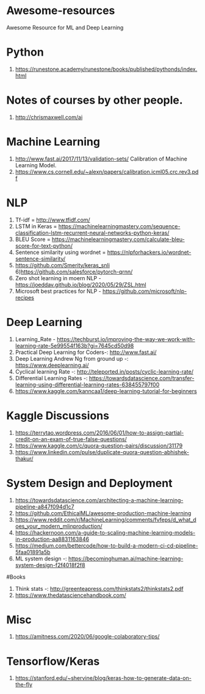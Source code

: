 
# Awesome-resources
Awesome Resource for ML and Deep Learning

# Python
1) https://runestone.academy/runestone/books/published/pythonds/index.html

# Notes of courses by other people.
1) http://chrismaxwell.com/ai


# Machine Learning
1) http://www.fast.ai/2017/11/13/validation-sets/
Calibration of Machine Learning Model.
2) https://www.cs.cornell.edu/~alexn/papers/calibration.icml05.crc.rev3.pdf


# NLP
1) Tf-idf = http://www.tfidf.com/
2) LSTM in Keras = https://machinelearningmastery.com/sequence-classification-lstm-recurrent-neural-networks-python-keras/
3) BLEU Score = https://machinelearningmastery.com/calculate-bleu-score-for-text-python/
4) Sentence similarity using wordnet = https://nlpforhackers.io/wordnet-sentence-similarity/
5) https://github.com/Smerity/keras_snli
6)https://github.com/salesforce/pytorch-qrnn/
7) Zero shot learning in moern NLP - https://joeddav.github.io/blog/2020/05/29/ZSL.html
8) Microsoft best practices for NLP - https://github.com/microsoft/nlp-recipes


# Deep Learning
1) Learning_Rate - https://techburst.io/improving-the-way-we-work-with-learning-rate-5e99554f163b?gi=7645cd50d98
2) Practical Deep Learning for Coders-: http://www.fast.ai/
3) Deep Learning Andrew Ng from ground up -: https://www.deeplearning.ai/
4) Cyclical learning Rate -: http://teleported.in/posts/cyclic-learning-rate/
5) Differential Learning Rates -: https://towardsdatascience.com/transfer-learning-using-differential-learning-rates-638455797f00
6) https://www.kaggle.com/kanncaa1/deep-learning-tutorial-for-beginners

# Kaggle Discussions 
1) https://terrytao.wordpress.com/2016/06/01/how-to-assign-partial-credit-on-an-exam-of-true-false-questions/
2) https://www.kaggle.com/c/quora-question-pairs/discussion/31179
3) https://www.linkedin.com/pulse/duplicate-quora-question-abhishek-thakur/

# System Design and Deployment
1) https://towardsdatascience.com/architecting-a-machine-learning-pipeline-a847f094d1c7
2) https://github.com/EthicalML/awesome-production-machine-learning
3) https://www.reddit.com/r/MachineLearning/comments/fvfeps/d_what_does_your_modern_mlinproduction/
4) https://hackernoon.com/a-guide-to-scaling-machine-learning-models-in-production-aa8831163846
5) https://medium.com/bettercode/how-to-build-a-modern-ci-cd-pipeline-5faa01891a5b
6) ML system design -: https://becominghuman.ai/machine-learning-system-design-f2f4018f2f8

#Books
1) Think stats -: http://greenteapress.com/thinkstats2/thinkstats2.pdf
2) https://www.thedatasciencehandbook.com/

# Misc
1) https://amitness.com/2020/06/google-colaboratory-tips/

# Tensorflow/Keras
1) https://stanford.edu/~shervine/blog/keras-how-to-generate-data-on-the-fly

